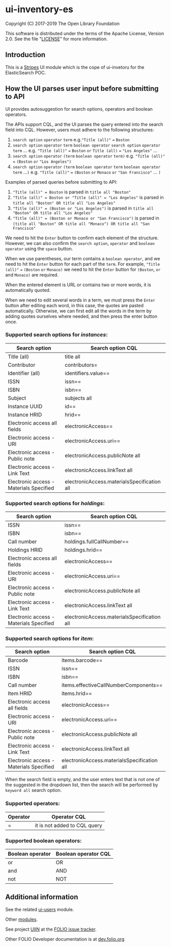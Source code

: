 # ui-inventory-es

Copyright (C) 2017-2019 The Open Library Foundation

This software is distributed under the terms of the Apache License,
Version 2.0. See the file "[LICENSE](LICENSE)" for more information.

## Introduction

This is a [Stripes](https://github.com/folio-org/stripes-core/) UI module which is the cope of ui-invetoru for the ElasticSearch POC.

## How the UI parses user input before submitting to API

UI provides autosuggestion for search options, operators and boolean operators.

The APIs support CQL, and the UI parses the query entered into the search field into CQL.
However, users must adhere to the following structures:
1. `search option` `operator` `term` e.g.`"Title (all)"` `=` `Boston`
2. `search option` `operator` `term` `boolean operator` `search option` `operator` `term` ... e.g. `"Title (all)"` `=` `Boston` `or` `Title (all)` `=` `"Los Angeles"` ...
3. `search option` `operator` `(term` `boolean operator` `term)` e.g. `"Title (all)"` `=` `(Boston` `or` `"Los Angeles")`
4. `search option` `operator` `(term` `boolean operator` `term` `boolean operator` `term` ...`)` e.g. `"Title (all)"` `=` `(Boston` `or` `Monaco` `or` `"San Francisco"` ... `)`

Examples of parsed queries before submitting to API:
1. `"Title (all)" = Boston` is parsed in `title all "Boston"`
2. `"Title (all)" = Boston or "Title (all)" = "Los Angeles"` is parsed in `title all "Boston" OR title all "Los Angeles"`
3. `"Title (all)" = (Boston or "Los Angeles")` is parsed in `title all "Boston" OR title all "Los Angeles"`
4. `"Title (all)" = (Boston or Monaco or "San Francisco")` is parsed in `(title all "Boston" OR title all "Monaco") OR title all "San Francisco"`

We need to hit the `Enter` button to confirm each element of the structure. However, we can
also confirm the `search option`, `operator` and `boolean operator` using the `space` button.

When we use parentheses, our term contains a `boolean operator`, and we need to hit
the `Enter` button for each part of the `term`. For example, `"Title (all)"` `=` `(Boston` `or` `Monaco)`
we need to hit the `Enter` button for `(Boston`, `or` and `Monaco)` are required.

When the entered element is URL or contains two or more words, it is automatically quoted.

When we need to edit several words in a term, we must press the `Enter` button after editing
each word, in this case, the quotes are pasted automatically. Otherwise, we can first edit
all the words in the term by adding quotes ourselves where needed, and then press the enter
button once.

### Supported search options for *instances*:

Search option | Search option CQL
------------- | -----------------
Title (all) | title all
Contributor | contributors=
Identifier (all) | identifiers.value==
ISSN | issn==
ISBN | isbn==
Subject | subjects all
Instance UUID | id==
Instance HRID | hrid==
Electronic access all fields | electronicAccess==
Electronic access - URI | electronicAccess.uri==
Electronic access - Public note | electronicAccess.publicNote all
Electronic access - Link Text | electronicAccess.linkText all
Electronic access - Materials Specified | electronicAccess.materialsSpecification all

### Supported search options for *holdings*:

Search option | Search option CQL
------------- | -----------------
ISSN | issn==
ISBN | isbn==
Call number | holdings.fullCallNumber==
Holdings HRID | holdings.hrid==
Electronic access all fields | electronicAccess==
Electronic access - URI | electronicAccess.uri==
Electronic access - Public note | electronicAccess.publicNote all
Electronic access - Link Text | electronicAccess.linkText all
Electronic access - Materials Specified | electronicAccess.materialsSpecification all

### Supported search options for *item*:

Search option | Search option CQL
------------- | -----------------
Barcode | items.barcode==
ISSN | issn==
ISBN | isbn==
Call number | items.effectiveCallNumberComponents==
Item HRID | items.hrid==
Electronic access all fields | electronicAccess==
Electronic access - URI | electronicAccess.uri==
Electronic access - Public note | electronicAccess.publicNote all
Electronic access - Link Text | electronicAccess.linkText all
Electronic access - Materials Specified | electronicAccess.materialsSpecification all

When the search field is empty, and the user enters text that is not one of the suggested
in the dropdown list, then the search will be performed by `keyword all` search option.

### Supported operators:

Operator | Operator CQL
-------- | ------------
= | it is not added to CQL query

### Supported boolean operators:

Boolean operator | Boolean operator CQL
---------------- | --------------------
or | OR
and | AND
not | NOT

## Additional information

See the related [ui-users](https://github.com/folio-org/ui-users) module.

Other [modules](https://dev.folio.org/source-code/#client-side).

See project [UIIN](https://issues.folio.org/browse/UIIN)
at the [FOLIO issue tracker](https://dev.folio.org/guidelines/issue-tracker).

Other FOLIO Developer documentation is at [dev.folio.org](https://dev.folio.org/)
